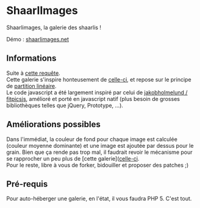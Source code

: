 ShaarlImages
===

Shaarlimages, la galerie des shaarlis !

Démo : [shaarlimages.net](http://shaarlimages.net)

Informations
---

Suite à [cette requête](http://sebsauvage.net/paste/?b1176a415f9bbe17#CIT+sEj+1tsMW8IAWBipoVJiNBcgLt81Gm79rxuiVnU).  
Cette galerie s'inspire honteusement de [celle-ci](http://www.chromatic.io/FQrLQsb), et repose 
sur le principe de [partition linéaire](http://www.crispymtn.com/stories/the-algorithm-for-a-perfectly-balanced-photo-gallery).  
Le code javascript a été largement inspiré par celui de [jakobholmelund / fitpicsjs](https://github.com/jakobholmelund/fitpicsjs), 
amélioré et porté en javascript natif (plus besoin de grosses bibliothèques telles que jQuery, Prototype, ...).

Améliorations possibles
---

Dans l'immédiat, la couleur de fond pour chaque image est calculée (couleur moyenne dominante) et une image est ajoutée par dessus pour le grain. Bien que ça rende pas trop mal, il faudrait revoir le mécanisme pour se rapprocher un peu plus de [cette galerie]([celle-ci](http://www.chromatic.io/FQrLQsb).  
Pour le reste, libre à vous de forker, bidouiller et proposer des patches ;)

Pré-requis
---

Pour auto-héberger une galerie, en l'état, il vous faudra PHP 5. C'est tout.
